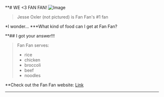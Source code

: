 **# WE <3 FAN FAN!
![Image](https://lajolla.com/wp-content/uploads/2022/06/Fan-Fan-UCSD-Chinese-Food-Festival.jpg)
> Jesse Oxler (not pictured) is Fan Fan's #1 fan

*I wonder...
***What kind of food can I get at Fan Fan?

**## I got your answer!!!

> Fan Fan serves:
> * rice
> * chicken
> * broccoli
> * beef
> * noodles

**Check out the Fan Fan website:
[Link](https://fanfangroup.com/)

---
